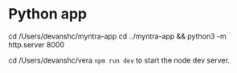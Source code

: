 # Python app

cd /Users/devanshc/myntra-app
cd ../myntra-app && python3 -m http.server 8000

cd /Users/devanshc/vera
`npm run dev` to start the node dev server.

